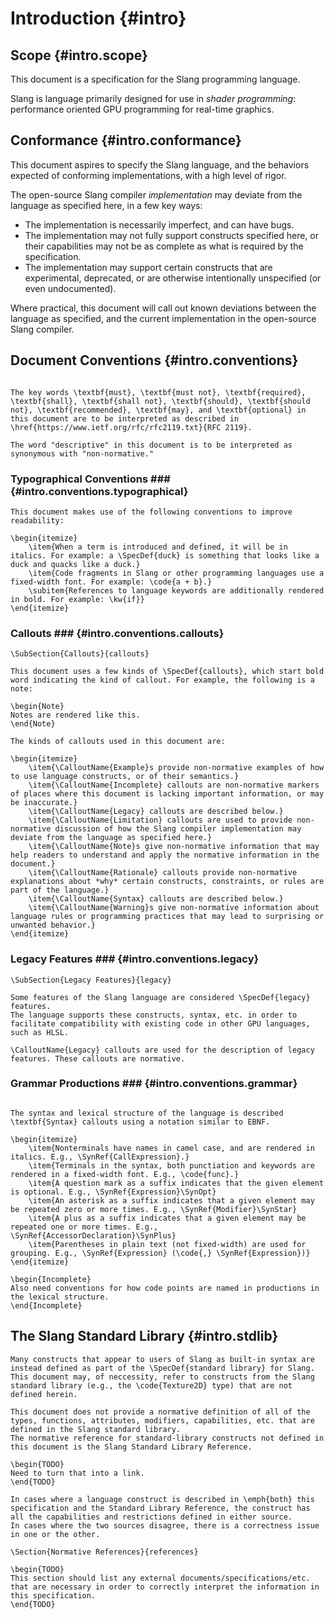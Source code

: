 Introduction {#intro}
=====================

Scope {#intro.scope}
-----

This document is a specification for the Slang programming language.

Slang is language primarily designed for use in *shader programming*: performance oriented GPU programming for real-time graphics.

Conformance {#intro.conformance}
-----------

This document aspires to specify the Slang language, and the behaviors expected of conforming implementations, with a high level of rigor.

The open-source Slang compiler *implementation* may deviate from the language as specified here, in a few key ways:

* The implementation is necessarily imperfect, and can have bugs.
* The implementation may not fully support constructs specified here, or their capabilities may not be as complete as what is required by the specification.
* The implementation may support certain constructs that are experimental, deprecated, or are otherwise intentionally unspecified (or even undocumented).

Where practical, this document will call out known deviations between the language as specified, and the current implementation in the open-source Slang compiler.

Document Conventions {#intro.conventions}
--------------------


```

The key words \textbf{must}, \textbf{must not}, \textbf{required}, \textbf{shall}, \textbf{shall not}, \textbf{should}, \textbf{should not}, \textbf{recommended}, \textbf{may}, and \textbf{optional} in this document are to be interpreted as described in \href{https://www.ietf.org/rfc/rfc2119.txt}{RFC 2119}.

The word "descriptive" in this document is to be interpreted as synonymous with "non-normative."
```

### Typographical Conventions ### {#intro.conventions.typographical}

```
This document makes use of the following conventions to improve readability:

\begin{itemize}
    \item{When a term is introduced and defined, it will be in italics. For example: a \SpecDef{duck} is something that looks like a duck and quacks like a duck.}
    \item{Code fragments in Slang or other programming languages use a fixed-width font. For example: \code{a + b}.}
    \subitem{References to language keywords are additionally rendered in bold. For example: \kw{if}}
\end{itemize}
```

### Callouts ### {#intro.conventions.callouts}

```
\SubSection{Callouts}{callouts}

This document uses a few kinds of \SpecDef{callouts}, which start bold word indicating the kind of callout. For example, the following is a note:

\begin{Note}
Notes are rendered like this.
\end{Note}

The kinds of callouts used in this document are:

\begin{itemize}
    \item{\CalloutName{Example}s provide non-normative examples of how to use language constructs, or of their semantics.}
    \item{\CalloutName{Incomplete} callouts are non-normative markers of places where this document is lacking important information, or may be inaccurate.}
    \item{\CalloutName{Legacy} callouts are described below.}
    \item{\CalloutName{Limitation} callouts are used to provide non-normative discussion of how the Slang compiler implementation may deviate from the language as specified here.}
    \item{\CalloutName{Note}s give non-normative information that may help readers to understand and apply the normative information in the document.}
    \item{\CalloutName{Rationale} callouts provide non-normative explanations about *why* certain constructs, constraints, or rules are part of the language.}
    \item{\CalloutName{Syntax} callouts are described below.}
    \item{\CalloutName{Warning}s give non-normative information about language rules or programming practices that may lead to surprising or unwanted behavior.}
\end{itemize}
```

### Legacy Features ### {#intro.conventions.legacy}

```
\SubSection{Legacy Features}{legacy}

Some features of the Slang language are considered \SpecDef{legacy} features.
The language supports these constructs, syntax, etc. in order to facilitate compatibility with existing code in other GPU languages, such as HLSL.

\CalloutName{Legacy} callouts are used for the description of legacy features. These callouts are normative.
```

### Grammar Productions ### {#intro.conventions.grammar}

```

The syntax and lexical structure of the language is described \textbf{Syntax} callouts using a notation similar to EBNF.

\begin{itemize}
    \item{Nonterminals have names in camel case, and are rendered in italics. E.g., \SynRef{CallExpression}.}
    \item{Terminals in the syntax, both punctiation and keywords are rendered in a fixed-width font. E.g., \code{func}.}
    \item{A question mark as a suffix indicates that the given element is optional. E.g., \SynRef{Expression}\SynOpt}
    \item{An asterisk as a suffix indicates that a given element may be repeated zero or more times. E.g., \SynRef{Modifier}\SynStar}
    \item{A plus as a suffix indicates that a given element may be repeated one or more times. E.g., \SynRef{AccessorDeclaration}\SynPlus}
    \item{Parentheses in plain text (not fixed-width) are used for grouping. E.g., \SynRef{Expression} (\code{,} \SynRef{Expression})}
\end{itemize}

\begin{Incomplete}
Also need conventions for how code points are named in productions in the lexical structure.    
\end{Incomplete}
```

The Slang Standard Library {#intro.stdlib}
--------------------------

```
Many constructs that appear to users of Slang as built-in syntax are instead defined as part of the \SpecDef{standard library} for Slang.
This document may, of neccessity, refer to constructs from the Slang standard library (e.g., the \code{Texture2D} type) that are not defined herein.

This document does not provide a normative definition of all of the types, functions, attributes, modifiers, capabilities, etc. that are defined in the Slang standard library.
The normative reference for standard-library constructs not defined in this document is the Slang Standard Library Reference.

\begin{TODO}
Need to turn that into a link.
\end{TODO}

In cases where a language construct is described in \emph{both} this specification and the Standard Library Reference, the construct has all the capabilities and restrictions defined in either source.
In cases where the two sources disagree, there is a correctness issue in one or the other.

\Section{Normative References}{references}

\begin{TODO}
This section should list any external documents/specifications/etc. that are necessary in order to correctly interpret the information in this specification.
\end{TODO}
```